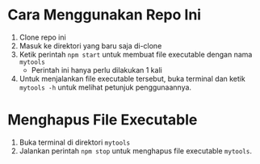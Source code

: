 <!DOCTYPE html>
<html>
  <head>
    <title>README</title>
  </head>
  <body>
    <h1>Cara Menggunakan Repo Ini</h1>
    <ol>
      <li>Clone repo ini</li>
      <li>Masuk ke direktori yang baru saja di-clone</li>
      <li>
        Ketik perintah <code>npm start</code> untuk membuat file executable dengan nama <code>mytools</code>
        <ul>
          <li>Perintah ini hanya perlu dilakukan 1 kali</li>
        </ul>
      </li>
      <li>
        Untuk menjalankan file executable tersebut, buka terminal dan ketik <code>mytools -h</code> untuk melihat petunjuk penggunaannya.
      </li>
    </ol>
    <h1>Menghapus File Executable</h1>
    <ol>
      <li>Buka terminal di direktori <code>mytools</code></li>
      <li>Jalankan perintah <code>npm stop</code> untuk menghapus file executable <code>mytools</code>.</li>
    </ol>
  </body>
</html>
